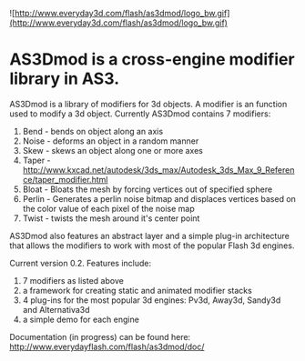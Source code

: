![http://www.everyday3d.com/flash/as3dmod/logo_bw.gif](http://www.everyday3d.com/flash/as3dmod/logo_bw.gif)

# AS3Dmod is a cross-engine modifier library in AS3. #

AS3Dmod is a library of modifiers for 3d objects. A modifier is an function used to modify a 3d object. Currently AS3Dmod contains 7 modifiers:

  1. Bend - bends on object along an axis
  1. Noise - deforms an object in a random manner
  1. Skew - skews an object along one or more axes
  1. Taper - http://www.kxcad.net/autodesk/3ds_max/Autodesk_3ds_Max_9_Reference/taper_modifier.html
  1. Bloat - Bloats the mesh by forcing vertices out of specified sphere
  1. Perlin - Generates a perlin noise bitmap and displaces vertices based on the color value of each pixel of the noise map
  1. Twist - twists the mesh around it's center point

AS3Dmod also features an abstract layer and a simple plug-in architecture that allows the modifiers to work with most of the popular Flash 3d engines.

Current version 0.2. Features include:

  1. 7 modifiers as listed above
  1. a framework for creating static and animated modifier stacks
  1. 4 plug-ins for the most popular 3d engines: Pv3d, Away3d, Sandy3d and Alternativa3d
  1. a simple demo for each engine

Documentation (in progress) can be found here: http://www.everydayflash.com/flash/as3dmod/doc/